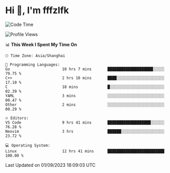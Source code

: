 # Hi 👋, I'm fffzlfk

<!--START_SECTION:waka-->
![Code Time](http://img.shields.io/badge/Code%20Time-379%20hrs%2012%20mins-blue)

![Profile Views](http://img.shields.io/badge/Profile%20Views-0-blue)

📊 **This Week I Spent My Time On** 

```text
🕑︎ Time Zone: Asia/Shanghai

💬 Programming Languages: 
Go                       10 hrs 7 mins       ████████████████████░░░░░   79.75 % 
C++                      2 hrs 10 mins       ████░░░░░░░░░░░░░░░░░░░░░   17.10 % 
C                        18 mins             █░░░░░░░░░░░░░░░░░░░░░░░░   02.39 % 
YAML                     3 mins              ░░░░░░░░░░░░░░░░░░░░░░░░░   00.47 % 
Other                    2 mins              ░░░░░░░░░░░░░░░░░░░░░░░░░   00.29 % 

🔥 Editors: 
VS Code                  9 hrs 41 mins       ███████████████████░░░░░░   76.28 % 
Neovim                   3 hrs               ██████░░░░░░░░░░░░░░░░░░░   23.72 % 

💻 Operating System: 
Linux                    12 hrs 41 mins      █████████████████████████   100.00 % 
```


 Last Updated on 01/09/2023 18:09:03 UTC
<!--END_SECTION:waka-->
